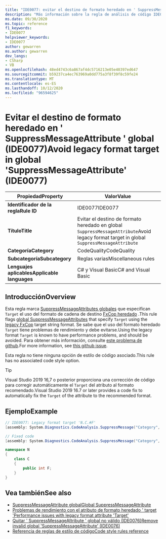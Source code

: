 ```yaml
---
title: "IDE0077: evitar el destino de formato heredado en ' SuppressMessageAttribute ' global"
description: "Más información sobre la regla de análisis de código IDE0077: evitar el destino de formato heredado en ' SuppressMessageAttribute ' global"
ms.date: 09/30/2020
ms.topic: reference
f1_keywords:
- IDE0077
helpviewer_keywords:
- IDE0077
author: gewarren
ms.author: gewarren
dev_langs:
- CSharp
- VB
ms.openlocfilehash: 48ed4743c6a867af4dc5716213e05e40397ed647
ms.sourcegitcommit: b59237ca4ec763969a0dd775a3f8f39f8c59fe24
ms.translationtype: MT
ms.contentlocale: es-ES
ms.lasthandoff: 10/12/2020
ms.locfileid: "96594625"
---
```

# <a name="avoid-legacy-format-target-in-global-suppressmessageattribute-ide0077"></a><span data-ttu-id="9f6b0-103">Evitar el destino de formato heredado en ' SuppressMessageAttribute ' global (IDE0077)</span><span class="sxs-lookup"><span data-stu-id="9f6b0-103">Avoid legacy format target in global 'SuppressMessageAttribute' (IDE0077)</span></span>

|<span data-ttu-id="9f6b0-104">Propiedad</span><span class="sxs-lookup"><span data-stu-id="9f6b0-104">Property</span></span>|<span data-ttu-id="9f6b0-105">Valor</span><span class="sxs-lookup"><span data-stu-id="9f6b0-105">Value</span></span>|
|-|-|
| <span data-ttu-id="9f6b0-106">**Identificador de la regla**</span><span class="sxs-lookup"><span data-stu-id="9f6b0-106">**Rule ID**</span></span> | <span data-ttu-id="9f6b0-107">IDE0077</span><span class="sxs-lookup"><span data-stu-id="9f6b0-107">IDE0077</span></span> |
| <span data-ttu-id="9f6b0-108">**Título**</span><span class="sxs-lookup"><span data-stu-id="9f6b0-108">**Title**</span></span> | <span data-ttu-id="9f6b0-109">Evitar el destino de formato heredado en global `SuppressMessageAttribute`</span><span class="sxs-lookup"><span data-stu-id="9f6b0-109">Avoid legacy format target in global `SuppressMessageAttribute`</span></span> |
| <span data-ttu-id="9f6b0-110">**Categoría**</span><span class="sxs-lookup"><span data-stu-id="9f6b0-110">**Category**</span></span> | <span data-ttu-id="9f6b0-111">CodeQuality</span><span class="sxs-lookup"><span data-stu-id="9f6b0-111">CodeQuality</span></span> |
| <span data-ttu-id="9f6b0-112">**Subcategoría**</span><span class="sxs-lookup"><span data-stu-id="9f6b0-112">**Subcategory**</span></span> | <span data-ttu-id="9f6b0-113">Reglas varias</span><span class="sxs-lookup"><span data-stu-id="9f6b0-113">Miscellaneous rules</span></span> |
| <span data-ttu-id="9f6b0-114">**Lenguajes aplicables**</span><span class="sxs-lookup"><span data-stu-id="9f6b0-114">**Applicable languages**</span></span> | <span data-ttu-id="9f6b0-115">C# y Visual Basic</span><span class="sxs-lookup"><span data-stu-id="9f6b0-115">C# and Visual Basic</span></span> |

## <a name="overview"></a><span data-ttu-id="9f6b0-116">Introducción</span><span class="sxs-lookup"><span data-stu-id="9f6b0-116">Overview</span></span>

<span data-ttu-id="9f6b0-117">Esta regla marca [SuppressMessageAttributes globales](/visualstudio/code-quality/in-source-suppression-overview#global-level-suppressions) que especifican `Target` el uso del formato de cadena de destino [FxCop heredado](/visualstudio/code-quality/migrate-from-legacy-analysis-to-fxcop-analyzers) .</span><span class="sxs-lookup"><span data-stu-id="9f6b0-117">This rule flags [global SuppressMessageAttributes](/visualstudio/code-quality/in-source-suppression-overview#global-level-suppressions) that specify `Target` using the [legacy FxCop](/visualstudio/code-quality/migrate-from-legacy-analysis-to-fxcop-analyzers) target string format.</span></span> <span data-ttu-id="9f6b0-118">Se sabe que el uso del formato heredado `Target` tiene problemas de rendimiento y debe evitarse.</span><span class="sxs-lookup"><span data-stu-id="9f6b0-118">Using the legacy format `Target` is known to have performance problems, and should be avoided.</span></span> <span data-ttu-id="9f6b0-119">Para obtener más información, consulte [este problema de github](https://github.com/dotnet/roslyn/issues/44362).</span><span class="sxs-lookup"><span data-stu-id="9f6b0-119">For more information, see [this github issue](https://github.com/dotnet/roslyn/issues/44362).</span></span>

<span data-ttu-id="9f6b0-120">Esta regla no tiene ninguna opción de estilo de código asociado.</span><span class="sxs-lookup"><span data-stu-id="9f6b0-120">This rule has no associated code style option.</span></span>

> [!TIP]
>
> <span data-ttu-id="9f6b0-121">Visual Studio 2019 16,7 o posterior proporciona una corrección de código para corregir automáticamente el `Target` del atributo al formato recomendado.</span><span class="sxs-lookup"><span data-stu-id="9f6b0-121">Visual Studio 2019 16.7 or later provides a code fix to automatically fix the `Target` of the attribute to the recommended format.</span></span>

## <a name="example"></a><span data-ttu-id="9f6b0-122">Ejemplo</span><span class="sxs-lookup"><span data-stu-id="9f6b0-122">Example</span></span>

```csharp
// IDE0077: Legacy format target 'N.C.#F'
[assembly: System.Diagnostics.CodeAnalysis.SuppressMessage("Category", "Id: Title", Scope = "member", Target = "N.C.#F")]

// Fixed code
[assembly: System.Diagnostics.CodeAnalysis.SuppressMessage("Category", "Id: Title", Scope = "member", Target = "~F:N.C.F")]

namespace N
{
    class C
    {
        public int F;
    }
}
```

## <a name="see-also"></a><span data-ttu-id="9f6b0-123">Vea también</span><span class="sxs-lookup"><span data-stu-id="9f6b0-123">See also</span></span>

- [<span data-ttu-id="9f6b0-124">SuppressMessageAttribute global</span><span class="sxs-lookup"><span data-stu-id="9f6b0-124">Global SuppressMessageAttribute</span></span>](/visualstudio/code-quality/in-source-suppression-overview#global-level-suppressions)
- [<span data-ttu-id="9f6b0-125">Problemas de rendimiento con el atributo de formato heredado ' target '</span><span class="sxs-lookup"><span data-stu-id="9f6b0-125">Performance issues with legacy format attribute 'Target'</span></span>](https://github.com/dotnet/roslyn/issues/44362)
- [<span data-ttu-id="9f6b0-126">Quitar ' SuppressMessageAttribute ' global no válido (IDE0076)</span><span class="sxs-lookup"><span data-stu-id="9f6b0-126">Remove invalid global 'SuppressMessageAttribute' (IDE0076)</span></span>](ide0076.md)
- [<span data-ttu-id="9f6b0-127">Referencia de reglas de estilo de código</span><span class="sxs-lookup"><span data-stu-id="9f6b0-127">Code style rules reference</span></span>](index.md)

